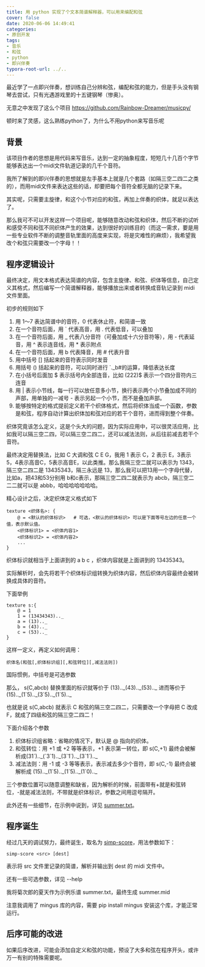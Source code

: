 ```yaml
---
title: 用 python 实现了个文本简谱解释器，可以用来编配和弦
cover: false
date: 2020-06-06 14:49:41
categories:
- 原创开发
tags:
- 音乐
- 和弦
- python
- 即兴伴奏
typora-root-url: ../..
---
```


最近学了一点即兴伴奏，想训练自己分辨和弦，编配和弦的能力，但是手头没有钢琴去尝试，只有光遇游戏里的十五键钢琴（惨奥）。

无意之中发现了这么个项目 https://github.com/Rainbow-Dreamer/musicpy/

顿时来了灵感，这么熟练python了，为什么不用python来写音乐呢

<!--more-->

## 背景

该项目作者的思想是用代码来写音乐，达到一定的抽象程度，短短几十几百个字节能够表达出一个midi文件轨道记录的几千个音符。

我所了解到的即兴伴奏的思想就是左手基本上就是几个套路（如隔三空二四二之类的），而用midi文件来表达这些的话，却要把每个音符全都无脑的记录下来。

其实呢，只需要主旋律，和这个小节对应的和弦，再加上伴奏的织体，就足以表达了。

那么我可不可以开发这样一个项目呢，能够随意改动和弦和织体，然后不断的试听和感受不同和弦不同织体产生的效果，达到很好的训练目的（而这一需求，要是用一些专业软件不断的调整音轨里面的高度来实现，将是灾难性的麻烦），我希望我改个和弦只需要改一个字母！！

## 程序逻辑设计

最终决定，用文本格式表达简谱的内容，包含主旋律、和弦、织体等信息，自己定义其格式，然后编写一个简谱解释器，能够播放出来或者转换成音轨记录到 midi 文件里面。

初步的规则如下

1. 用 1～7 表达简谱中的音符，0 代表休止符，和简谱一致
2. 在一个音符后面，用 ` 代表高音，用 . 代表低音，可以叠加
3. 在一个音符后面，用 _ 代表八分音符（可叠加成十六分音符等），用 - 代表延音，用 ^ 表示连音线，用 * 表示附点
4. 在一个音符后面，用 b 代表降音，用 # 代表升音
5. 用中括号 [] 括起来的音符表示同时发音
6. 用括号 () 括起来的音符，可以同时进行 `._b#的运算，降低表达长度
7. 在小括号后面加 $ 表示括号内全部连音，比如 (222)$ 表示一个四分音符内三连音
8. 用 | 表示小节线，每一行可以放任意多小节，换行表示两个小节叠加成不同的声部，用单独的一减号 - 表示另起一个小节，而不是叠加声部。
9. 能够按特定的格式提前定义若干个织体格式，然后将织体当成一个函数，参数是和弦，程序自动计算出织体加和弦对应的若干个音符，进而得到整个伴奏。

织体究竟该怎么定义，这是个头大的问题，因为实际应用中，可以很灵活应用，比如我可以隔三空二四，可以隔三空二四二，还可以减法法则，从后往前减去若干个音符。

最终决定用替换法，比如 C 大调和弦 C E G，我用 1 表示 C，2 表示 E，3表示 5，4表示高音C，5表示高音E，以此类推。那么我隔三空二就可以表示为 1343，隔三空二四二是 13435343，隔三永远是 13，那么我可以把13用一个字母代替，比如a，把43和53分别用 b和c表示，那隔三空二四二就表示为 abcb，隔三空二二二就可以是 abbb，哈哈哈哈哈哈哈。

精心设计之后，决定织体定义格式如下

```
texture <织体名>: {
	@ = <默认的织体标识>   # 可选，<默认的织体标识> 可以是下面等号左边的任意一个值，表示默认值。
	<织体标识1> = <织体内容1>
	<织体标识2> = <织体内容2>
	...
}
```

织体标识就相当于上面讲到的 a b c ，织体内容就是上面讲到的 13435343。

实际解析时，会先将若干个织体标识组转换为织体内容，然后织体内容最终会被转换成具体的音符。

下面举例

```
texture s:{
	@ = 1
	1 = (13434343).._
	a = (13).._
	b = (43).._
	c = (53).._
}
```

这样一定义，再定义如何调用：

```
织体名(和弦[,织体标识组][,和弦转位][,减法法则])
```

国际惯例，中括号是可选参数

那么， s(C,abcb) 替换里面的标识就等价于 (13)..\_(43)..\_(53)..\_ 进而等价于 (15)..\_(1\`5)..\_(3\`5)..\_(1\`5)..\_ 

也就是说 s(C,abcb) 就表示 C 和弦的隔三空二四二，只需要改一个字母把 C 改成 F，就成了四级和弦的隔三空二四二！

下面介绍各个参数

1. 织体标识组省略：省略的情况下，默认是 @ 指向的织体。
2. 和弦转位：用 +1 或 +2 等等表示，+1 表示第一转位，即 s(C,+1) 最终会被解析成(31\`)..\_(\`3\`1)..\_(3\`1\`)..\_(3\`1\`)..\_ 
3. 减法法则：用 -1 或 -3 等等表示，表示减去多少个音符，即 s(C,-1) 最终会被解析成 (15)..\_(1\`5)..\_(1\`5)..\_(1\`0)..\_ 

三个参数位置可以随意调整和缺省，因为解析的时候，前面带有+就是和弦转位，-就是减法法则，不带就是织体标识，参数之间用逗号隔开。

此外还有一些细节，在示例中说到，详见 [summer.txt](https://github.com/fkxxyz/simp-score/blob/master/summer.txt)。

## 程序诞生

经过几天的调试努力，最终诞生，取名为 [simp-score](https://github.com/fkxxyz/simp-score)，用法参数如下：

```
simp-score <src> [dest]
```

表示将 src 文件里记录的简谱，解析并输出到 dest 的 midi 文件中。

还有一些可选参数，详见 --help

我将菊次郎的夏天作为示例乐谱 summer.txt，最终生成 summer.mid

注意我调用了 mingus 库的内容，需要 pip install mingus 安装这个库，才能正常运行。

## 后序可能的改进

如果后序改进，可能会添加自定义和弦的功能，预设了大多和弦在程序开头，或许万一有别的特殊需要呢。
